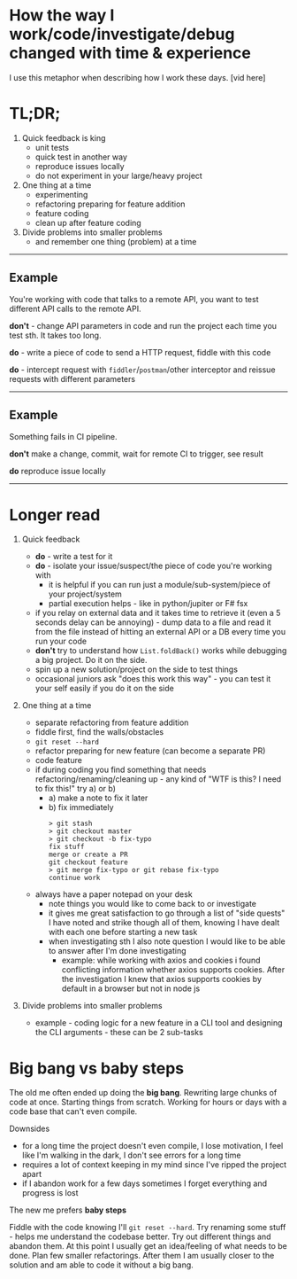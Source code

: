 # How the way I work/code/investigate/debug changed with time & experience

I use this metaphor when describing how I work these days.
[vid here]

# TL;DR;

1. Quick feedback is king
    - unit tests
    - quick test in another way
    - reproduce issues locally
    - do not experiment in your large/heavy project
2. One thing at a time
    - experimenting
    - refactoring preparing for feature addition
    - feature coding
    - clean up after feature coding
3. Divide problems into smaller problems
    - and remember one thing (problem) at a time

---
## Example

You're working with code that talks to a remote API, you want to test different API calls to the remote API.

__don't__ - change API parameters in code and run the project each time you test sth. It takes too long.

__do__ - write a piece of code to send a HTTP request, fiddle with this code

__do__ - intercept request with `fiddler`/`postman`/other interceptor and reissue requests with different parameters

---
## Example
Something fails in CI pipeline.

__don't__ make a change, commit, wait for remote CI to trigger, see result

__do__ reproduce issue locally

---

# Longer read

1. Quick feedback
   - __do__ - write a test for it
   - __do__ - isolate your issue/suspect/the piece of code you're working with
      - it is helpful if you can run just a module/sub-system/piece of your project/system
      - partial execution helps - like in python/jupiter or F# fsx
   - if you relay on external data and it takes time to retrieve it (even a 5 seconds delay can be annoying) - dump data to a file and read it from the file instead of hitting an external API or a DB every time you run your code
   - __don't__ try to understand how `List.foldBack()` works while debugging a big project. Do it on the side.
   - spin up a new solution/project on the side to test things
   - occasional juniors ask "does this work this way" - you can test it your self easily if you do it on the side

2. One thing at a time
   - separate refactoring from feature addition
   - fiddle first, find the walls/obstacles
   - `git reset --hard`
   - refactor preparing for new feature (can become a separate PR)
   - code feature
   - if during coding you find something that needs refactoring/renaming/cleaning up - any kind of "WTF is this? I need to fix this!" try a) or b)
      - a) make a note to fix it later
      - b) fix immediately
        ```
        > git stash
        > git checkout master
        > git checkout -b fix-typo
        fix stuff
        merge or create a PR
        git checkout feature
        > git merge fix-typo or git rebase fix-typo
        continue work
        ```
   - always have a paper notepad on your desk
      - note things you would like to come back to or investigate
      - it gives me great satisfaction to go through a list of "side quests" I have noted and strike though all of them, knowing I have dealt with each one before starting a new task
      - when investigating sth I also note question I would like to be able to answer after I'm done investigating
         - example: while working with axios and cookies i found conflicting information whether axios supports cookies. After the investigation I knew that axios supports cookies by default in a browser but not in node js

3. Divide problems into smaller problems
   - example - coding logic for a new feature in a CLI tool and designing the CLI arguments - these can be 2 sub-tasks


# Big bang vs baby steps
The old me often ended up doing the __big bang__. Rewriting large chunks of code at once. Starting things from scratch. Working for hours or days with a code base that can't even compile.

Downsides
   - for a long time the project doesn't even compile, I lose motivation, I feel like I'm walking in the dark, I don't see errors for a long time
   - requires a lot of context keeping in my mind since I've ripped the project apart
   - if I abandon work for a few days sometimes I forget everything and progress is lost

The new me prefers __baby steps__

Fiddle with the code knowing I'll `git reset --hard`. Try renaming some stuff - helps me understand the codebase better. Try out different things and abandon them. At this point I usually get an idea/feeling of what needs to be done. Plan few smaller refactorings. After them I am usually closer to the solution and am able to code it without a big bang.
